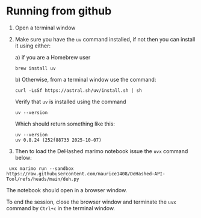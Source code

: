 # Running from github

1. Open a terminal window

2. Make sure you have the `uv` command installed, if not then you
   can install it using either:

   a) if you are a Homebrew user

   ```
   brew install uv
   ```

   b) Otherwise, from a terminal window use the command:

   ```
   curl -LsSf https://astral.sh/uv/install.sh | sh
   ```

   Verify that `uv` is installed using the command

   ```
   uv --version
   ```

   Which should return something like this:

   ```
   uv --version
   uv 0.8.24 (252f88733 2025-10-07)
   ```

2. Then to load the DeHashed marimo notebook issue the
   `uvx` command below:

```
 uvx marimo run --sandbox  https://raw.githubusercontent.com/maurice1408/DeHashed-API-Tool/refs/heads/main/deh.py
```

The notebook should open in a browser window.

To end the session, close the browser window and terminate the
`uvx` command by `Ctrl+c` in the terminal window.


